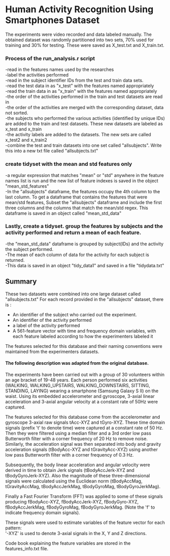 
Human Activity Recognition Using Smartphones Dataset
===

The experiments were video recorded and data labeled manually. The obtained dataset was randomly partitioned into two sets, 70% used for training and 30% for testing. These were saved as X_test.txt and X_train.txt.


### Process of the run_analysis.r script


-read in the features names used by the researches <br />
-label the activities performed <br />
-read in the subject identifier IDs from the test and train data sets.<br />
-read the test data in as "x_test" with the features named appropriately  <br />
-read the train data in as "x_train" with the features named appropriately<br />
-the order of the activities performed in the train and test datasets are read in<br />
-the order of the activities are merged with the corresponding dataset, data not sorted.<br />
-the subjects who performed the various activities (identified by unique IDs) are added to the train and test datasets. These new datasets are labeled as x_test and x_train<br />
-the activity labels are added to the datasets. The new sets are called x_test2 and x_train2<br />
-combine the test and train datasets into one set called "allsubjects". Write this into a new txt file called "allsubjects.txt"<br />

### create tidyset with the mean and std features only
-a regular expression that matches "mean" or "std" anywhere in the feature names list is run and the new list of feature indexes is saved in the object "mean_std_features"<br />
-In the "allsubjects" dataframe, the features occupy the 4th column to the last column. To get a dataframe that contains the features that were mean/std features, Subset the "allsubjects" dataframe and include the first three columns and the columns that match the mean/std regex. This dataframe is saved in an object called "mean_std_data"<br />


### Lastly, create a tidyset. group the features by subjects and the activity performed and return a mean of each feature. 
-the "mean_std_data" dataframe is grouped by subject(IDs) and the activity the subject performed.<br />
-The mean of each column of data for the activity for each subject is returned. <br />
-This data is saved in an object "tidy_data1" and saved in a file "tidydata.txt"<br />



## Summary
These two datasets were combined into one large dataset called "allsubjects.txt"
For each record provided in the "allsubjects" dataset, there is :
- An identifier of the subject who carried out the experiment.
- An identifier of the activity performed
- a label of the activity performed
- A 561-feature vector with time and frequency domain variables, with each feature labeled according to how the experimenters labeled it 

The features selected for this database and their naming conventions were maintained from the experimenters datasets.

#### The following description was adapted from the original database.

The experiments have been carried out with a group of 30 volunteers within an age bracket of 19-48 years. Each person performed six activities (WALKING, WALKING_UPSTAIRS, WALKING_DOWNSTAIRS, SITTING, STANDING, LAYING) wearing a smartphone (Samsung Galaxy S II) on the waist. Using its embedded accelerometer and gyroscope, 3-axial linear acceleration and 3-axial angular velocity at a constant rate of 50Hz were captured. 

The features selected for this database come from the accelerometer and gyroscope 3-axial raw signals tAcc-XYZ and tGyro-XYZ. These time domain signals (prefix 't' to denote time) were captured at a constant rate of 50 Hz. Then they were filtered using a median filter and a 3rd order low pass Butterworth filter with a corner frequency of 20 Hz to remove noise. Similarly, the acceleration signal was then separated into body and gravity acceleration signals (tBodyAcc-XYZ and tGravityAcc-XYZ) using another low pass Butterworth filter with a corner frequency of 0.3 Hz. 

Subsequently, the body linear acceleration and angular velocity were derived in time to obtain Jerk signals (tBodyAccJerk-XYZ and tBodyGyroJerk-XYZ). Also the magnitude of these three-dimensional signals were calculated using the Euclidean norm (tBodyAccMag, tGravityAccMag, tBodyAccJerkMag, tBodyGyroMag, tBodyGyroJerkMag). 

Finally a Fast Fourier Transform (FFT) was applied to some of these signals producing fBodyAcc-XYZ, fBodyAccJerk-XYZ, fBodyGyro-XYZ, fBodyAccJerkMag, fBodyGyroMag, fBodyGyroJerkMag. (Note the 'f' to indicate frequency domain signals). 

These signals were used to estimate variables of the feature vector for each pattern:  
'-XYZ' is used to denote 3-axial signals in the X, Y and Z directions. <br />

Code book explaining the feature variables are stored in the features_info.txt file.




